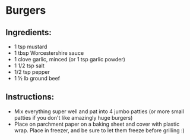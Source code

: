 # Burgers

## Ingredients:
- 1 tsp mustard
- 1 tbsp Worcestershire sauce
- 1 clove garlic, minced (or 1 tsp garlic powder)
- 1 1/2 tsp salt
- 1/2 tsp pepper
- 1 &frac12; lb ground beef

## Instructions:
- Mix everything super well and pat into 4 jumbo patties (or more small patties if you don't like amazingly huge burgers)
- Place on parchment paper on a baking sheet and cover with plastic wrap. Place in freezer, and be sure to let them freeze before grilling :)

